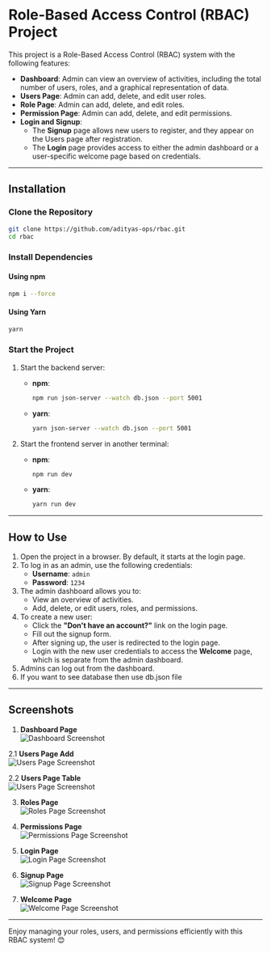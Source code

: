# Role-Based Access Control (RBAC) Project

This project is a Role-Based Access Control (RBAC) system with the following features:

- **Dashboard**: Admin can view an overview of activities, including the total number of users, roles, and a graphical representation of data.
- **Users Page**: Admin can add, delete, and edit user roles.
- **Role Page**: Admin can add, delete, and edit roles.
- **Permission Page**: Admin can add, delete, and edit permissions.
- **Login and Signup**:  
  - The **Signup** page allows new users to register, and they appear on the Users page after registration.
  - The **Login** page provides access to either the admin dashboard or a user-specific welcome page based on credentials.

---

## Installation

### Clone the Repository
```bash
git clone https://github.com/adityas-ops/rbac.git
cd rbac
```

### Install Dependencies

#### Using npm
```bash
npm i --force
```

#### Using Yarn
```bash
yarn
```

### Start the Project

1. Start the backend server:
   - **npm**:  
     ```bash
     npm run json-server --watch db.json --port 5001
     ```
   - **yarn**:  
     ```bash
     yarn json-server --watch db.json --port 5001
     ```

2. Start the frontend server in another terminal:
   - **npm**:  
     ```bash
     npm run dev
     ```
   - **yarn**:  
     ```bash
     yarn run dev
     ```

---

## How to Use

1. Open the project in a browser. By default, it starts at the login page.
2. To log in as an admin, use the following credentials:
   - **Username**: `admin`
   - **Password**: `1234`
3. The admin dashboard allows you to:
   - View an overview of activities.
   - Add, delete, or edit users, roles, and permissions.
4. To create a new user:
   - Click the **"Don't have an account?"** link on the login page.
   - Fill out the signup form.
   - After signing up, the user is redirected to the login page.
   - Login with the new user credentials to access the **Welcome** page, which is separate from the admin dashboard.
5. Admins can log out from the dashboard.
6. If you want to see database then use db.json file 

---

## Screenshots

1. **Dashboard Page**  
   ![Dashboard Screenshot](./public/screenshots/dashboard.png)

2.1 **Users Page Add**  
   ![Users Page Screenshot](./public/screenshots/userAdd.png)

2.2 **Users Page Table**  
   ![Users Page Screenshot](./public/screenshots/userTable.png)

3. **Roles Page**  
   ![Roles Page Screenshot](./public/screenshots/role.png)

4. **Permissions Page**  
   ![Permissions Page Screenshot](./public/screenshots/permission.png)

5. **Login Page**  
   ![Login Page Screenshot](./public/screenshots/login.png)

6. **Signup Page**  
   ![Signup Page Screenshot](./public/screenshots/signup.png)

7. **Welcome Page**  
   ![Welcome Page Screenshot](./public/screenshots/welcome.png)

---

Enjoy managing your roles, users, and permissions efficiently with this RBAC system! 😊